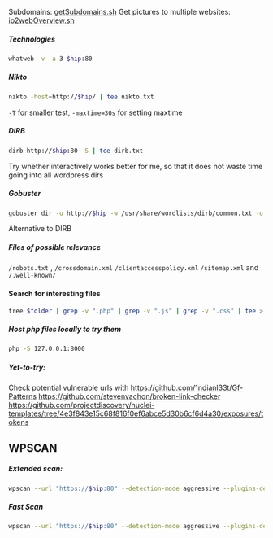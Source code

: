 Subdomains: [getSubdomains.sh](file:////home/kali/Documents/passiveInformationGathering/)
Get pictures to multiple websites: [ip2webOverview.sh](file:////home/kali/Documents/passiveInformationGathering/)
##### Technologies
```bash
whatweb -v -a 3 $hip:80
```
##### Nikto
```bash
nikto -host=http://$hip/ | tee nikto.txt
```
`-T` for smaller test, `-maxtime=30s` for setting maxtime
##### DIRB
```bash
dirb http://$hip:80 -S | tee dirb.txt
```
Try whether interactively works better for me, so that it does not waste time going into all wordpress dirs
##### Gobuster
```bash
gobuster dir -u http://$hip -w /usr/share/wordlists/dirb/common.txt -o gobuster.txt -x txt,pdf,config 
```
Alternative to DIRB
##### Files of possible relevance
`/robots.txt` , `/crossdomain.xml` `/clientaccesspolicy.xml` `/sitemap.xml` and `/.well-known/`

#### Search for interesting files
```bash
tree $folder | grep -v ".php" | grep -v ".js" | grep -v ".css" | tee >(wc -l)
```

##### Host php files locally to try them
```bash
php -S 127.0.0.1:8000
```

##### Yet-to-try:
Check potential vulnerable urls with https://github.com/1ndianl33t/Gf-Patterns
https://github.com/stevenvachon/broken-link-checker
https://github.com/projectdiscovery/nuclei-templates/tree/4e3f843e15c68f816f0ef6abce5d30b6cf6d4a30/exposures/tokens


## WPSCAN
##### Extended scan:
```bash
wpscan --url "https://$hip:80" --detection-mode aggressive --plugins-detection aggressive --disable-tls-checks --enumerate ap,vt,cb,dbe | tee wpscan_extended.txt
```
##### Fast Scan
```bash
wpscan --url "https://$hip:80" --detection-mode aggressive --plugins-detection aggressive --disable-tls-checks --enumerate p,vt,cb,dbe
```
